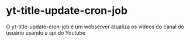 # yt-title-update-cron-job
O yt-title-update-cron-job é um webserver atualiza os vídeos do canal do usuário usando a api do Youtube
